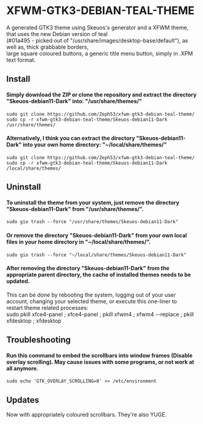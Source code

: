 # XFWM-GTK3-DEBIAN-TEAL-THEME  

A generated GTK3 theme using Skeuos's generator and a XFWM theme, that uses the new Debian version of teal  
(#01a495 - picked out of "/usr/share/images/desktop-base/default"), as well as, thick grabbable borders,  
large square coloured buttons, a generic title menu button, simply in .XPM text format.  


## Install  
#### Simply download the ZIP or clone the repository and extract the directory "Skeuos-debian11-Dark" into: "/usr/share/themes/"  
    sudo git clone https://github.com/Zeph53/xfwm-gtk3-debian-teal-theme/  
    sudo cp -r xfwm-gtk3-debian-teal-theme/Skeuos-debian11-Dark /usr/share/themes/  
#### Alternatively, I think you can extract the directory "Skeuos-debian11-Dark" into your own home directory: "~/local/share/themes/"  
    sudo git clone https://github.com/Zeph53/xfwm-gtk3-debian-teal-theme/  
    sudo cp -r xfwm-gtk3-debian-teal-theme/Skeuos-debian11-Dark /local/share/themes/  

## Uninstall  
#### To uninstall the theme from your system, just remove the directory "Skeuos-debian11-Dark" from "/usr/share/themes/".  
    sudo gio trash --force "/usr/share/themes/Skeuos-debian11-Dark"  
#### Or remove the directory "Skeuos-debian11-Dark" from your own local files in your home directory in "~/local/share/themes/".  
    sudo gio trash --force "~/local/share/themes/Skeuos-debian11-Dark"  

#### After removing the directory "Skeuos-debian11-Dark" from the appropriate parent directory, the cache of installed themes needs to be updated.  
This can be done by rebooting the system, logging out of your user account, changing your selected theme, or execute this one-liner to  
restart theme related processes:  
    sudo pkill xfce4-panel ; xfce4-panel ; pkill xfwm4 ; xfwm4 --replace ; pkill xfdesktop ; xfdesktop


## Troubleshooting  
#### Run this command to embed the scrollbars into window frames (Disable overlay scrolling). May cause issues with some programs, or not work at all anymore.  
    sudo echo 'GTK_OVERLAY_SCROLLING=0' >> /etc/environment  


## Updates  
Now with appropriately coloured scrollbars. They're also YUGE.  
